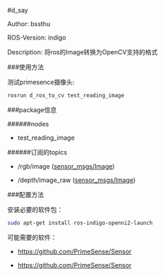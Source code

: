 #d_say

Author: bssthu

ROS-Version: indigo

Description: 将ros的Image转换为OpenCV支持的格式


###使用方法

测试primesence摄像头:


```bash
rosrun d_ros_to_cv test_reading_image
```

###package信息

######nodes
- test_reading_image

######订阅的topics
- /rgb/image  ([sensor_msgs/Image](http://docs.ros.org/api/sensor_msgs/html/msg/Image.html))

- /depth/image_raw  ([sensor_msgs/Image](http://docs.ros.org/api/sensor_msgs/html/msg/Image.html))

###配置方法

安装必要的软件包：

```bash
sudo apt-get install ros-indigo-openni2-launch
```

可能需要的软件：

- https://github.com/PrimeSense/Sensor

- https://github.com/PrimeSense/Sensor
